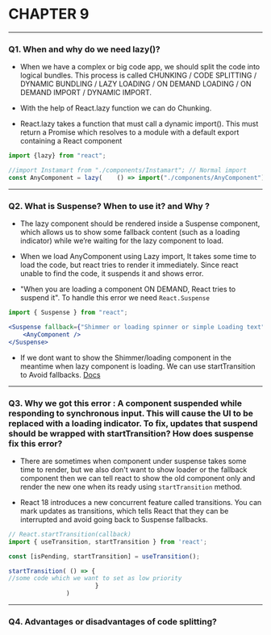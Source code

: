 # CHAPTER 9
---

### Q1. When and why do we need lazy()?
- When we have a complex or big code app, we should split the code into logical bundles. This process is called CHUNKING / CODE SPLITTING / DYNAMIC BUNDLING / LAZY LOADING / ON DEMAND LOADING / ON DEMAND IMPORT / DYNAMIC IMPORT.

- With the help of React.lazy function we can do Chunking.

- React.lazy takes a function that must call a dynamic import(). This must return a Promise which resolves to a module with a default export containing a React component
```jsx
import {lazy} from "react"; 

//import Instamart from "./components/Instamart"; // Normal import
const AnyComponent = lazy(    () => import("./components/AnyComponent")    ) // Lazy import
```
---
### Q2. What is Suspense? When to use it? and Why ?
- The lazy component should be rendered inside a Suspense component, which allows us to show some fallback content (such as a loading indicator) while we’re waiting for the lazy component to load.

- When we load AnyComponent using Lazy import, It takes some time to load the code, but react tries to render it immediately. Since react unable to find the code, it suspends it and shows error.

- "When you are loading a component ON DEMAND, React tries to suspend it". To handle this error we need `React.Suspense`

```jsx
import { Suspense } from "react";

<Suspense fallback={"Shimmer or loading spinner or simple Loading text"}>
    <AnyComponent />
</Suspense>
```

- If we dont want to show the Shimmer/loading component in the meantime when lazy component is loading. We can use startTransition to Avoid fallbacks. [Docs]("https://reactjs.org/docs/code-splitting.html#avoiding-fallbacks")
---
### Q3. Why we got this error : A component suspended while responding to synchronous input. This will cause the UI to be replaced with a loading indicator. To fix, updates that suspend should be wrapped with startTransition? How does suspense fix this error?
- There are sometimes when component under suspense takes some time to render, but we also don't want to show loader or the fallback component then we can tell react to show the old component only and render the new one when its ready using `startTransition` method.

- React 18 introduces a new concurrent feature called transitions. You can mark updates as transitions, which tells React that they can be interrupted and avoid going back to Suspense fallbacks.
```jsx
// React.startTransition(callback)
import { useTransition, startTransition } from 'react';

const [isPending, startTransition] = useTransition();

startTransition( () => {
//some code which we want to set as low priority
						}  
				)
```
---
### Q4. Advantages or disadvantages of code splitting?